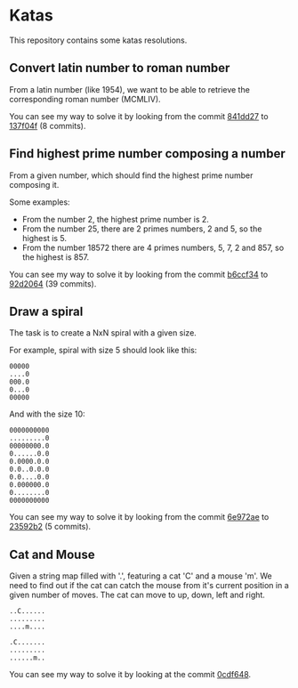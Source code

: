 # Katas

This repository contains some katas resolutions.

## Convert latin number to roman number

From a latin number (like 1954), we want to be able to retrieve the corresponding roman number (MCMLIV).

You can see my way to solve it by looking from the commit [841dd27](https://github.com/Rezouce/katas/commit/841dd27619f36dbf9d4ba4ee3637855023e40f9f) to [137f04f](https://github.com/Rezouce/katas/commit/137f04f82b0691a054b088469e11e3b6f245968a) (8 commits).

## Find highest prime number composing a number

From a given number, which should find the highest prime number composing it.

Some examples:
- From the number 2, the highest prime number is 2.
- From the number 25, there are 2 primes numbers, 2 and 5, so the highest is 5.
- From the number 18572 there are 4 primes numbers, 5, 7, 2 and 857, so the highest is 857.

You can see my way to solve it by looking from the commit [b6ccf34](https://github.com/Rezouce/katas/commit/b6ccf34673332eef2b9f014764b9df057eb940a0) to [92d2064](https://github.com/Rezouce/katas/commit/92d206419dfa6030a8c549cc3c71b158a9ad78ff) (39 commits).

## Draw a spiral

The task is to create a NxN spiral with a given size.

For example, spiral with size 5 should look like this:
```
00000
....0
000.0
0...0
00000
```

And with the size 10:
```
0000000000
.........0
00000000.0
0......0.0
0.0000.0.0
0.0..0.0.0
0.0....0.0
0.000000.0
0........0
0000000000
```

You can see my way to solve it by looking from the commit [6e972ae](https://github.com/Rezouce/katas/commit/6e972ae8ce43cac04ced9a5602a9d6797b2752fd) to [23592b2](https://github.com/Rezouce/katas/commit/23592b2d1455e88353b8b7534fece100fa74e85a) (5 commits).

## Cat and Mouse

Given a string map filled with '.', featuring a cat 'C' and a mouse 'm'.
We need to find out if the cat can catch the mouse from it's current position in a given number of moves.
The cat can move to up, down, left and right.

```
..C......
.........
....m....
```

```
.C.......
.........
......m..
```

You can see my way to solve it by looking at the commit [0cdf648](https://github.com/Rezouce/katas/commit/0cdf648f2c2fe22051c04cb67694adf260f3feba).

